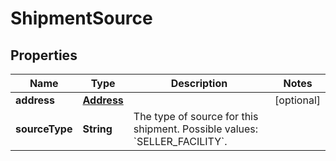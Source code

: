 
# ShipmentSource

## Properties
Name | Type | Description | Notes
------------ | ------------- | ------------- | -------------
**address** | [**Address**](Address.md) |  |  [optional]
**sourceType** | **String** | The type of source for this shipment. Possible values: &#x60;SELLER_FACILITY&#x60;. | 



